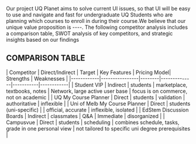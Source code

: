 Our project UQ Planet aims to solve current UI issues, so that UI will be easy to use and navigate and fast for undergraduate UQ Students who are planning which courses to enroll in during their course.We believe that our unique value proposition is ----. The following competitor analysis includes a comparison table, SWOT analysis of key competitors, and strategic insights based on our findings
## COMPARISON TABLE

| Competitor | Direct/Indirect | Target | Key Features | Pricing Model| Strengths | Weaknesses |
|------------|----------------|--------|--------------|-----------|------------|
| Student VIP | Indirect | students | marketplace, textbooks, notes | Network, large active user base | focus is on commerce, not on academic |
| UQ My Course Planner | Direct | students | validation | authoritative | inflexible |
| Uni of Melb My Course Planner | Direct | students (uni-specific) |  | official, accurate | inflexible, isolated |
| EdStem Discussion Boards | Indirect | classmates | Q&A | Immediate | disorganized |
| Campusvue | Direct | students | scheduling | combines schedule, tasks, grade in one personal view | not tailored to specific uni degree prerequisites |
